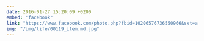 ```yaml
---
date: 2016-01-27 15:20:09 +0200
embed: "facebook"
link: "https://www.facebook.com/photo.php?fbid=10206576736550966&set=a.1500377863244.2077675.1048105286&type=3"
img: "/img/life/00119_item.md.jpg"
---
```

